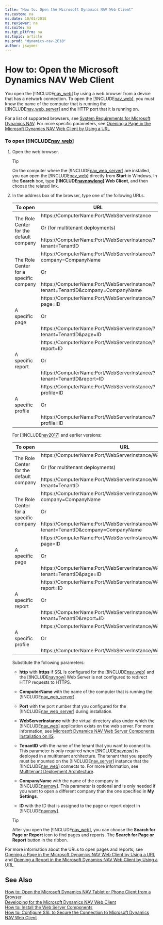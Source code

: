 ```yaml
---
title: "How to: Open the Microsoft Dynamics NAV Web Client"
ms.custom: na
ms.date: 10/01/2018
ms.reviewer: na
ms.suite: na
ms.tgt_pltfrm: na
ms.topic: article
ms.prod: "dynamics-nav-2018"
author: jswymer
---
```

# How to: Open the Microsoft Dynamics NAV Web Client
You open the [!INCLUDE[nav_web](includes/nav_web_md.md)] by using a web browser from a device that has a network connection. To open the [!INCLUDE[nav_web](includes/nav_web_md.md)], you must know the name of the computer that is running the [!INCLUDE[nav_web_server](includes/nav_web_server_md.md)] and the HTTP port that it is running on.  

 For a list of supported browsers, see [System Requirements for Microsoft Dynamics NAV](System-Requirements-for-Microsoft-Dynamics-NAV.md). For more specific parameters, see [Opening a Page in the Microsoft Dynamics NAV Web Client by Using a URL](Opening-a-Page-in-the-Microsoft-Dynamics-NAV-Web-Client-by-Using-a-URL.md)  

### To open [!INCLUDE[nav_web](includes/nav_web_md.md)]  

1.  Open the web browser.  

    > [!TIP]  
    >  On the computer where the [!INCLUDE[nav_web_server](includes/nav_web_server_md.md)] are installed, you can open the [!INCLUDE[nav_web](includes/nav_web_md.md)] directly from **Start** in Windows. In the **Search** box, type **[!INCLUDE[navnowlong](includes/navnowlong_md.md)] Web Client**, and then choose the related link.  

2.  In the address box of the browser, type one of the following URLs.  

    |To open|URL|Example|  
    |-------------|---------|-------------|  
    |The Role Center for the default company|https://ComputerName:Port/WebServerInstance<br /><br /> Or \(for multitenant deployments\)<br /><br /> https://ComputerName:Port/WebServerInstance/?tenant=TenantID|https://MyNAVWeb:8080/[!INCLUDE[nav_server_instance](includes/nav_server_instance_md.md)]|  
    |The Role Center for a specific company|https://ComputerName:Port/WebServerInstance/?company=CompanyName<br /><br /> Or<br /><br /> https://ComputerName:Port/WebServerInstance/?tenant=TenantID&company=CompanyName|https://MyNAVWeb:8080/[!INCLUDE[nav_server_instance](includes/nav_server_instance_md.md)]/?company=CRONUS%20International%20Ltd.|  
    |A specific page|https://ComputerName:Port/WebServerInstance/?page=ID<br /><br /> Or<br /><br /> https://ComputerName:Port/WebServerInstance/?tenant=TenantID&page=ID|https://MyNAVWeb:8080/[!INCLUDE[nav_server_instance](includes/nav_server_instance_md.md)]/?page=22|  
    |A specific report|https://ComputerName:Port/WebServerInstance/?report=ID<br /><br /> Or<br /><br /> https://ComputerName:Port/WebServerInstance/?tenant=TenantID&report=ID|https://MyNAVWeb:8080/[!INCLUDE[nav_server_instance](includes/nav_server_instance_md.md)]/?report=5|  
    |A specific profile|https://ComputerName:Port/WebServerInstance/?profile=ID<br /><br /> Or<br /><br /> https://ComputerName:Port/WebServerInstance/?profile=ID|https://MyNAVWeb:8080/[!INCLUDE[nav_server_instance](includes/nav_server_instance_md.md)]/?profile=Small-Business| 

    For [!INCLUDE[nav2017](includes/nav2017.md)] and earlier versions:

    |To open|URL|Example|  
    |-------------|---------|-------------|  
    |The Role Center for the default company|https://ComputerName:Port/WebServerInstance/WebClient<br /><br /> Or \(for multitenant deployments\)<br /><br /> https://ComputerName:Port/WebServerInstance/WebClient/default.aspx?tenant=TenantID|https://MyNAVWeb:8080/[!INCLUDE[nav_server_instance](includes/nav_server_instance_md.md)]/WebClient|  
    |The Role Center for a specific company|https://ComputerName:Port/WebServerInstance/WebClient/default.aspx?company=CompanyName<br /><br /> Or<br /><br /> https://ComputerName:Port/WebServerInstance/WebClient/default.aspx?tenant=TenantID&company=CompanyName|https://MyNAVWeb:8080/[!INCLUDE[nav_server_instance](includes/nav_server_instance_md.md)]/WebClient/default.aspx?company=CRONUS%20International%20Ltd.|  
    |A specific page|https://ComputerName:Port/WebServerInstance/WebClient/default.aspx?page=ID<br /><br /> Or<br /><br /> https://ComputerName:Port/WebServerInstance/WebClient/default.aspx?tenant=TenantID&page=ID|https://MyNAVWeb:8080/[!INCLUDE[nav_server_instance](includes/nav_server_instance_md.md)]/WebClient/default.aspx?page=22|  
    |A specific report|https://ComputerName:Port/WebServerInstance/WebClient/default.aspx?report=ID<br /><br /> Or<br /><br /> https://ComputerName:Port/WebServerInstance/WebClient/default.aspx?tenant=TenantID&report=ID|https://MyNAVWeb:8080/[!INCLUDE[nav_server_instance](includes/nav_server_instance_md.md)]/WebClient/default.aspx?report=5|  
    |A specific profile|https://ComputerName:Port/WebServerInstance/WebClient/?profile=ID<br /><br /> Or<br /><br /> https://ComputerName:Port/WebServerInstance/WebClient/?profile=ID|https://MyNAVWeb:8080/[!INCLUDE[nav_server_instance](includes/nav_server_instance_md.md)]/WebClient/?profile=Small-Business|  

     Substitute the following parameters:  

    -   **http** with **https** if SSL is configured for the [!INCLUDE[nav_web](includes/nav_web_md.md)] and the [!INCLUDE[navnow](includes/navnow_md.md)] Web Server is not configured to redirect HTTP requests to HTTPS.  

    -   **ComputerName** with the name of the computer that is running the [!INCLUDE[nav_web_server](includes/nav_web_server_md.md)].  

    -   **Port** with the port number that you configured for the [!INCLUDE[nav_web_server](includes/nav_web_server_md.md)] during installation.  

    -   **WebServerInstance** with the virtual directory alias under which the [!INCLUDE[nav_web](includes/nav_web_md.md)] application exists on the web server. For more information, see [Microsoft Dynamics NAV Web Server Components Installation on IIS](Deploying-the-Microsoft-Dynamics-NAV-Web-Server-Components-2017.md#WebClientonIIS).  

    -   **TenantID** with the name of the tenant that you want to connect to. This parameter is only required when [!INCLUDE[navnow](includes/navnow_md.md)] is deployed in a multitenant architecture. The tenant that you specify must be mounted on the [!INCLUDE[nav_server](includes/nav_server_md.md)] instance that the [!INCLUDE[nav_web](includes/nav_web_md.md)] connects to. For more information, see [Multitenant Deployment Architecture](Multitenant-Deployment-Architecture.md).  

    -   **CompanyName** with the name of the company in [!INCLUDE[navnow](includes/navnow_md.md)]. This parameter is optional and is only needed if you want to open a different company than the one specified in **My Settings**.  

    -   **ID** with the ID that is assigned to the page or report object in [!INCLUDE[navnow](includes/navnow_md.md)].  

    > [!TIP]  
    >  After you open the [!INCLUDE[nav_web](includes/nav_web_md.md)], you can choose the **Search for Page or Report** icon to find pages and reports. The **Search for Page or Report** button in the ribbon.  

 For more information about the URLs to open pages and reports, see [Opening a Page in the Microsoft Dynamics NAV Web Client by Using a URL](Opening-a-Page-in-the-Microsoft-Dynamics-NAV-Web-Client-by-Using-a-URL.md) and [Opening a Report in the Microsoft Dynamics NAV Web Client by Using a URL](Opening-a-Report-in-the-Microsoft-Dynamics-NAV-Web-Client-by-Using-a-URL.md).  

## See Also  
 [How to: Open the Microsoft Dynamics NAV Tablet or Phone Client from a Browser](How-to--Open-the-Microsoft-Dynamics-NAV-Tablet-or-Phone-Client-from-a-Browser.md)   
 [Developing for the Microsoft Dynamics NAV Web Client](Developing-for-the-Microsoft-Dynamics-NAV-Web-Client.md)   
 [How to: Install the Web Server Components](How-to--Install-the-Web-Server-Components.md)   
 [How to: Configure SSL to Secure the Connection to Microsoft Dynamics NAV Web Client](How-to--Configure-SSL-to-Secure-the-Connection-to-Microsoft-Dynamics-NAV-Web-Client.md)
